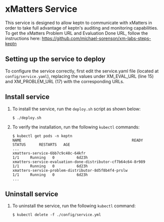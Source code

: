 
# xMatters Service

This service is designed to allow keptn to communicate with xMatters in order to take full advantage of keptn's auditing and monitoring capabilities. To get the xMatters Problem URL and Evaluation Done URL, follow the instructions here: https://github.com/michael-sorenson/xm-labs-steps-keptn

## Setting up the service to deploy
To configure the service correctly, first edit the service.yaml file (located at `config/service.yaml`), replacing the values under XM_EVAL_URL (line 15) and XM_PROBLEM_URL (17) with the corresponding URLs.

## Install service

1. To install the service, run the `deploy.sh` script as shown below: 

    ```console
    $ ./deploy.sh
    ```

1. To verify the installation, run the following `kubectl` commands: 


    ```console
    $ kubectl get pods -n keptn
    NAME                                                  READY     STATUS      RESTARTS   AGE
    ...
    xmatters-service-6bb7c9c48c-64kfr                                 1/1     Running   0          6d23h
    xmatters-service-evaluation-done-distributor-cf7b64c64-8r989      1/1     Running   0          6d23h
    xmatters-service-problem-distributor-8d5f8b4f4-prslw              1/1     Running   0          6d23h
    ...
    ```

## Uninstall service

1. To uninstall the service, run the following `kubectl` command:

    ```console
    $ kubectl delete -f ./config/service.yml
    ```
